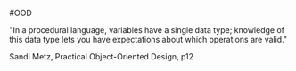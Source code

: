 #OOD

"In a procedural language, variables have a single data type; knowledge of this data type lets you have expectations about which operations are valid."

Sandi Metz, Practical Object-Oriented Design, p12